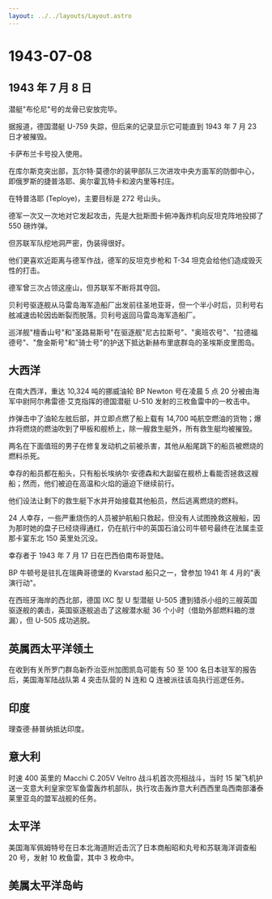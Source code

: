 ```yaml
---
layout: ../../layouts/Layout.astro
---
```


# 1943-07-08

## 1943 年 7 月 8 日

潜艇"布伦尼"号的龙骨已安放完毕。

据报道，德国潜艇 U-759 失踪，但后来的记录显示它可能直到 1943 年 7 月 23
日才被摧毁。

卡萨布兰卡号投入使用。

在库尔斯克突出部，瓦尔特·莫德尔的装甲部队三次进攻中央方面军的防御中心，即俄罗斯的捷普洛耶、奥尔霍瓦特卡和波内里等村庄。

在特普洛耶 (Teploye)，主要目标是 272 号山头。

德军一次又一次地对它发起攻击，先是大批斯图卡俯冲轰炸机向反坦克阵地投掷了
550 磅炸弹。

但苏联军队挖地洞严密，伪装得很好。

他们更喜欢近距离与德军作战，德军的反坦克步枪和 T-34
坦克会给他们造成毁灭性的打击。

德军曾三次占领这座山，但苏联军不断将其夺回。

贝利号驱逐舰从马雷岛海军造船厂出发前往圣地亚哥，但一个半小时后，贝利号右舷减速齿轮因齿断裂而脱落。贝利号返回马雷岛海军造船厂。

巡洋舰"檀香山号"和"圣路易斯号"在驱逐舰"尼古拉斯号"、"奥班农号"、"拉德福德号"、"詹金斯号"和"骑士号"的护送下抵达新赫布里底群岛的圣埃斯皮里图岛。

## 大西洋

在南大西洋，重达 10,324 吨的挪威油轮 BP Newton 号在凌晨 5 点 20
分被由海军中尉阿尔弗雷德·艾克指挥的德国潜艇 U-510
发射的三枚鱼雷中的一枚击中。

炸弹击中了油轮左舷后部，并立即点燃了船上载有 14,700
吨航空燃油的货物；爆炸将燃烧的燃油吹到了甲板和舰桥上，除一艘救生艇外，所有救生艇均被摧毁。

两名在下面值班的男子在修复发动机之前被杀害，其他从船尾跳下的船员被燃烧的燃料杀死。

幸存的船员都在船头，只有船长埃纳尔·安德森和大副留在舰桥上看能否拯救这艘船；然而，他们被迫在高温和火焰的逼迫下继续前行。

他们设法让剩下的救生艇下水并开始接载其他船员，然后逃离燃烧的燃料。

24
人幸存，一些严重烧伤的人员被护航船只救起，但没有人试图挽救这艘船，因为那时她的盘子已经烧得通红，仍在航行中的英国石油公司牛顿号最终在法属圭亚那卡宴东北
150 英里处沉没。

幸存者于 1943 年 7 月 17 日在巴西伯南布哥登陆。

BP 牛顿号是驻扎在瑞典哥德堡的 Kvarstad 船只之一，曾参加 1941 年 4
月的"表演行动"。

在西班牙海岸的西北部，德国 IXC 型 U 型潜艇 U-505
遭到猎杀小组的三艘英国驱逐舰的袭击，英国驱逐舰追击了这艘潜水艇 36
个小时（借助外部燃料箱的泄漏），但 U-505 成功逃脱。

## 英属西太平洋领土

在收到有关所罗门群岛新乔治亚州加图凯岛可能有 50 至 100
名日本驻军的报告后，美国海军陆战队第 4 突击队营的 N 连和 Q
连被派往该岛执行巡逻任务。

## 印度

理查德·赫普纳抵达印度。

## 意大利

时速 400 英里的 Macchi C.205V Veltro 战斗机首次亮相战斗，当时 15
架飞机护送一支意大利皇家空军鱼雷轰炸机部队，执行攻击轰炸意大利西西里岛西南部潘泰莱里亚岛的盟军战舰的任务。

## 太平洋

美国海军佩姆特号在日本北海道附近击沉了日本商船昭和丸号和苏联海洋调查船
20 号，发射 10 枚鱼雷，其中 3 枚命中。

## 美属太平洋岛屿